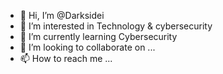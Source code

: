 - 👋 Hi, I’m @Darksidei
- 👀 I’m interested in Technology & cybersecurity
- 🌱 I’m currently learning Cybersecurity 
- 💞️ I’m looking to collaborate on ...
- 📫 How to reach me ...

<!---
Darksidei/Darksidei is a ✨ special ✨ repository because its `README.md` (this file) appears on your GitHub profile.
You can click the Preview link to take a look at your changes.
--->
